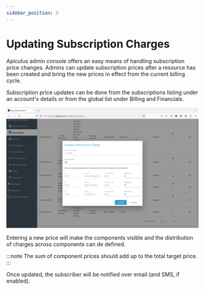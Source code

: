 ```yaml
---
sidebar_position: 3
---
```

# Updating Subscription Charges

Apiculus admin console offers an easy means of handling subscription price changes. Admins can update subscription prices after a resource has been created and bring the new prices in effect from the current billing cycle.

Subscription price updates can be done from the subscriptions listing under an account's details or from the global list under Billing and Financials.

![Updating Subscription Charges](img/UpdatingSubscriptionCharges.png)

Entering a new price will make the components visible and the distribution of charges across components can de defined. 

:::note
The sum of component prices should add up to the total target price.
:::

Once updated, the subscriber will be notified over email (and SMS, if enabled).
